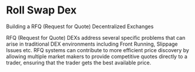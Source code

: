 # Roll Swap Dex

Building a RFQ (Request for Quote) Decentralized Exchanges

RFQ (Request for Quote) DEXs address several specific problems that can arise in traditional DEX environments including Front Running, Slippage Issues etc. RFQ systems can contribute to more efficient price discovery by allowing multiple market makers to provide competitive quotes directly to a trader, ensuring that the trader gets the best available price.

